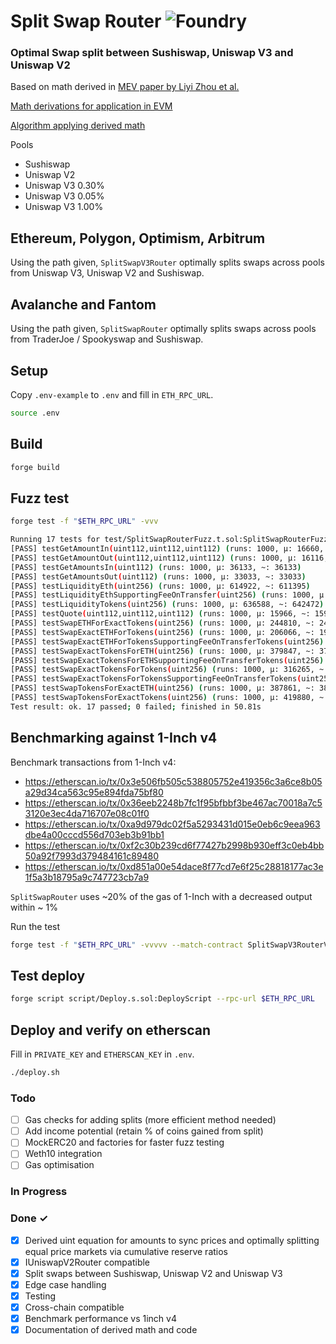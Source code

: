 # Split Swap Router ![Foundry](https://github.com/manifoldfinance/SplitSwapRouter/actions/workflows/test.yml/badge.svg?branch=main)

### Optimal Swap split between Sushiswap, Uniswap V3 and Uniswap V2 

Based on math derived in [MEV paper by Liyi Zhou et al.](https://arxiv.org/pdf/2106.07371.pdf)

[Math derivations for application in EVM](docs/math.md)

[Algorithm applying derived math](docs/algo.md)

Pools 
- Sushiswap
- Uniswap V2
- Uniswap V3 0.30%
- Uniswap V3 0.05%
- Uniswap V3 1.00%

## Ethereum, Polygon, Optimism, Arbitrum
Using the path given, `SplitSwapV3Router` optimally splits swaps across pools from Uniswap V3, Uniswap V2 and Sushiswap.

## Avalanche and Fantom
Using the path given, `SplitSwapRouter` optimally splits swaps across pools from TraderJoe / Spookyswap and Sushiswap.

## Setup
Copy `.env-example` to `.env` and fill in `ETH_RPC_URL`.
```sh
source .env
```

## Build
```sh
forge build
```

## Fuzz test
```sh
forge test -f "$ETH_RPC_URL" -vvv
```
```sh
Running 17 tests for test/SplitSwapRouterFuzz.t.sol:SplitSwapRouterFuzzTest
[PASS] testGetAmountIn(uint112,uint112,uint112) (runs: 1000, μ: 16660, ~: 16660)
[PASS] testGetAmountOut(uint112,uint112,uint112) (runs: 1000, μ: 16116, ~: 16116)
[PASS] testGetAmountsIn(uint112) (runs: 1000, μ: 36133, ~: 36133)
[PASS] testGetAmountsOut(uint112) (runs: 1000, μ: 33033, ~: 33033)
[PASS] testLiquidityEth(uint256) (runs: 1000, μ: 614922, ~: 611395)
[PASS] testLiquidityEthSupportingFeeOnTransfer(uint256) (runs: 1000, μ: 617579, ~: 612604)
[PASS] testLiquidityTokens(uint256) (runs: 1000, μ: 636588, ~: 642472)
[PASS] testQuote(uint112,uint112,uint112) (runs: 1000, μ: 15966, ~: 15966)
[PASS] testSwapETHForExactTokens(uint256) (runs: 1000, μ: 244810, ~: 249713)
[PASS] testSwapExactETHForTokens(uint256) (runs: 1000, μ: 206066, ~: 192096)
[PASS] testSwapExactETHForTokensSupportingFeeOnTransferTokens(uint256) (runs: 1000, μ: 194981, ~: 194981)
[PASS] testSwapExactTokensForETH(uint256) (runs: 1000, μ: 379847, ~: 373627)
[PASS] testSwapExactTokensForETHSupportingFeeOnTransferTokens(uint256) (runs: 1000, μ: 362968, ~: 370557)
[PASS] testSwapExactTokensForTokens(uint256) (runs: 1000, μ: 316265, ~: 323441)
[PASS] testSwapExactTokensForTokensSupportingFeeOnTransferTokens(uint256) (runs: 1000, μ: 357806, ~: 367636)
[PASS] testSwapTokensForExactETH(uint256) (runs: 1000, μ: 387861, ~: 382940)
[PASS] testSwapTokensForExactTokens(uint256) (runs: 1000, μ: 419880, ~: 441076)
Test result: ok. 17 passed; 0 failed; finished in 50.81s
```

## Benchmarking against 1-Inch v4

Benchmark transactions from 1-Inch v4:
- https://etherscan.io/tx/0x3e506fb505c538805752e419356c3a6ce8b05a29d34ca563c95e894fda75bf80
- https://etherscan.io/tx/0x36eeb2248b7fc1f95bfbbf3be467ac70018a7c53120e3ec4da716707e08c01f0
- https://etherscan.io/tx/0xa9d979dc02f5a5293431d015e0eb6c9eea963dbe4a00cccd556d703eb3b91bb1
- https://etherscan.io/tx/0xf2c30b239cd6f77427b2998b930eff3c0eb4bb50a92f7993d379484161c89480
- https://etherscan.io/tx/0xd851a00e54dace8f77cd7e6f25c28818177ac3e1f5a3b18795a9c747723cb7a9

`SplitSwapRouter` uses ~20% of the gas of 1-Inch with a decreased output within ~ 1%

Run the test
```sh
forge test -f "$ETH_RPC_URL" -vvvvv --match-contract SplitSwapV3RouterVS1inchTest --etherscan-api-key $ETHERSCAN_API
```

## Test deploy
```sh
forge script script/Deploy.s.sol:DeployScript --rpc-url $ETH_RPC_URL
```

## Deploy and verify on etherscan
Fill in `PRIVATE_KEY` and `ETHERSCAN_KEY` in `.env`.

```sh
./deploy.sh
```

### Todo

- [ ] Gas checks for adding splits (more efficient method needed)
- [ ] Add income potential (retain % of coins gained from split)
- [ ] MockERC20 and factories for faster fuzz testing
- [ ] Weth10 integration
- [ ] Gas optimisation

### In Progress


### Done ✓

- [x] Derived uint equation for amounts to sync prices and optimally splitting equal price markets via cumulative reserve ratios
- [x] IUniswapV2Router compatible
- [x] Split swaps between Sushiswap, Uniswap V2 and Uniswap V3
- [x] Edge case handling
- [x] Testing
- [x] Cross-chain compatible
- [x] Benchmark performance vs 1inch v4
- [x] Documentation of derived math and code 